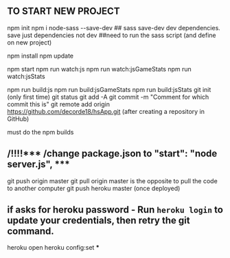 ## TO START NEW PROJECT

npm init
npm i node-sass --save-dev ## sass save-dev dev dependencies. save just dependencies not dev
##need to run the sass script (and define on new project)

npm install
npm update

npm start
npm run watch:js
npm run watch:jsGameStats
npm run watch:jsStats

npm run build:js
npm run build:jsGameStats
npm run build:jsStats
git init (only first time)
git status
git add -A
git commit -m "Comment for which commit this is"
git remote add origin https://github.com/decorde18/hsApp.git (after creating a repository in GitHub)

must do the npm builds

## /!!!!\*\*\* /change package.json to "start": "node server.js", \*\*\*

git push origin master
git pull origin master is the opposite to pull the code to another computer
git push heroku master (once deployed)

## if asks for heroku password - Run `heroku login` to update your credentials, then retry the git command.

heroku open
heroku config:set **\***
